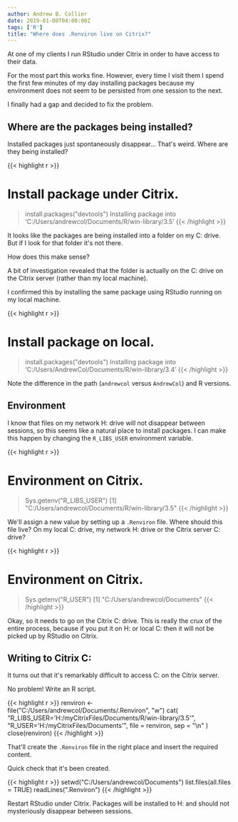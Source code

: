 ```yaml
---
author: Andrew B. Collier
date: 2019-01-08T04:00:00Z
tags: ['R']
title: "Where does .Renviron live on Citrix?"
---
```


At one of my clients I run RStudio under Citrix in order to have access to their data.

For the most part this works fine. However, every time I visit them I spend the first few minutes of my day installing packages because my environment does not seem to be persisted from one session to the next.

I finally had a gap and decided to fix the problem.

## Where are the packages being installed?

Installed packages just spontaneously disappear... That's weird. Where are they being installed?

{{< highlight r >}}
# Install package under Citrix.
> install.packages("devtools")
Installing package into ‘C:/Users/andrewcol/Documents/R/win-library/3.5’
{{< /highlight >}}

It looks like the packages are being installed into a folder on my C: drive. But if I look for that folder it's not there.

How does this make sense?

A bit of investigation revealed that the folder is actually on the C: drive on the Citrix server (rather than my local machine).

I confirmed this by installing the same package using RStudio running on my local machine.

{{< highlight r >}}
# Install package on local.
> install.packages("devtools")
Installing package into ‘C:/Users/AndrewCol/Documents/R/win-library/3.4’
{{< /highlight >}}

Note the difference in the path (`andrewcol` versus `AndrewCol`) and R versions.

## Environment

I know that files on my network H: drive will not disappear between sessions, so this seems like a natural place to install packages. I can make this happen by changing the `R_LIBS_USER` environment variable.

{{< highlight r >}}
# Environment on Citrix.
> Sys.getenv("R_LIBS_USER")
[1] "C:/Users/andrewcol/Documents/R/win-library/3.5"
{{< /highlight >}}

We'll assign a new value by setting up a `.Renviron` file. Where should this file live? On my local C: drive, my network H: drive or the Citrix server C: drive?

{{< highlight r >}}
# Environment on Citrix.
> Sys.getenv("R_USER")
[1] "C:/Users/andrewcol/Documents"
{{< /highlight >}}

Okay, so it needs to go on the Citrix C: drive. This is really the crux of the entire process, because if you put it on H: or local C: then it will not be picked up by RStudio on Citrix.

## Writing to Citrix C:

It turns out that it's remarkably difficult to access C: on the Citrix server.

No problem! Write an R script.

{{< highlight r >}}
renviron <- file("C:/Users/andrewcol/Documents/.Renviron", "w")
cat(
    "R_LIBS_USER='H:/myCitrixFiles/Documents/R/win-library/3.5'",
    "R_USER='H:/myCitrixFiles/Documents'",
    file = renviron,
    sep = "\n"
)
close(renviron)
{{< /highlight >}}

That'll create the `.Renviron` file in the right place and insert the required content.

Quick check that it's been created.

{{< highlight r >}}
setwd("C:/Users/andrewcol/Documents")
list.files(all.files = TRUE)
readLines(".Renviron")
{{< /highlight >}}

Restart RStudio under Citrix. Packages will be installed to H: and should not mysteriously disappear between sessions.
